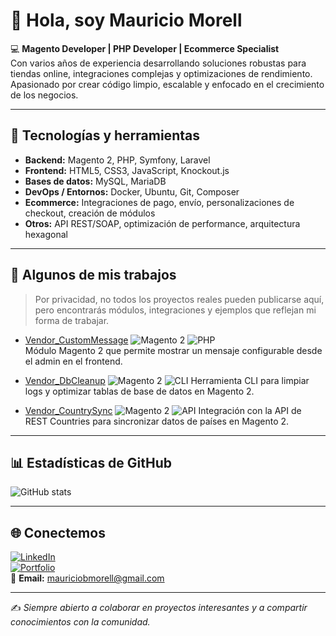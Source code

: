 # 👋 Hola, soy Mauricio Morell

💻 **Magento Developer | PHP Developer | Ecommerce Specialist**  
Con varios años de experiencia desarrollando soluciones robustas para tiendas online, integraciones complejas y optimizaciones de rendimiento.  
Apasionado por crear código limpio, escalable y enfocado en el crecimiento de los negocios.

---

## 🚀 Tecnologías y herramientas

- **Backend:** Magento 2, PHP, Symfony, Laravel  
- **Frontend:** HTML5, CSS3, JavaScript, Knockout.js  
- **Bases de datos:** MySQL, MariaDB  
- **DevOps / Entornos:** Docker, Ubuntu, Git, Composer  
- **Ecommerce:** Integraciones de pago, envío, personalizaciones de checkout, creación de módulos  
- **Otros:** API REST/SOAP, optimización de performance, arquitectura hexagonal

---

## 📌 Algunos de mis trabajos

> Por privacidad, no todos los proyectos reales pueden publicarse aquí, pero encontrarás módulos, integraciones y ejemplos que reflejan mi forma de trabajar.

- [Vendor_CustomMessage](https://github.com/mauriciobmorelldev/mauriciobmorelldev/tree/main/Vendor_CustomMessage)
  ![Magento 2](https://img.shields.io/badge/Magento-2.4-orange) ![PHP](https://img.shields.io/badge/PHP-7.4%2B-blue)  
  Módulo Magento 2 que permite mostrar un mensaje configurable desde el admin en el frontend.

- [Vendor_DbCleanup](https://github.com/mauriciobmorelldev/mauriciobmorelldev/tree/main/Vendor_DbCleanup)
  ![Magento 2](https://img.shields.io/badge/Magento-2.4-orange) ![CLI](https://img.shields.io/badge/CLI-Tool-lightgrey) 
  Herramienta CLI para limpiar logs y optimizar tablas de base de datos en Magento 2.

- [Vendor_CountrySync](https://github.com/mauriciobmorelldev/mauriciobmorelldev/tree/main/Vendor_CountrySync)
  ![Magento 2](https://img.shields.io/badge/Magento-2.4-orange) ![API](https://img.shields.io/badge/API-Integration-green)
  Integración con la API de REST Countries para sincronizar datos de países en Magento 2.
 

---

## 📊 Estadísticas de GitHub

![GitHub stats](https://github-readme-stats.vercel.app/api?username=mauriciobmorelldev&show_icons=true&theme=default)

---

## 🌐 Conectemos

[![LinkedIn](https://img.shields.io/badge/LinkedIn-Mauricio%20Morell-blue)](https://www.linkedin.com/in/mauricio-morell-8478a6203/)  
[![Portfolio](https://img.shields.io/badge/Portfolio-Croodev.com-green)](https://croodev.com/)  
📧 **Email:** mauriciobmorell@gmail.com

---
✍ *Siempre abierto a colaborar en proyectos interesantes y a compartir conocimientos con la comunidad.*
